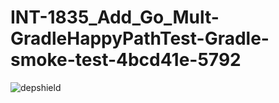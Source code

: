 # INT-1835_Add_Go_Mult-GradleHappyPathTest-Gradle-smoke-test-4bcd41e-5792

![depshield](https://cpeters1.dev.depshield.sonatype.org/badges/depshield-testing/INT-1835_Add_Go_Mult-GradleHappyPathTest-Gradle-smoke-test-4bcd41e-5792/depshield.svg)